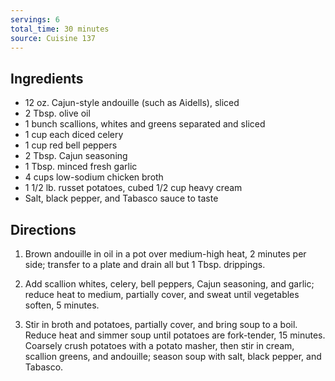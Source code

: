 ```yaml
---
servings: 6
total_time: 30 minutes
source: Cuisine 137
---
```


## Ingredients

* 12 oz. Cajun-style andouille (such as Aidells), sliced
* 2 Tbsp. olive oil
* 1 bunch scallions, whites and greens separated and sliced
* 1 cup each diced celery 
* 1 cup red bell peppers
* 2 Tbsp. Cajun seasoning
* 1 Tbsp. minced fresh garlic
* 4 cups low-sodium chicken broth 
* 1 1/2 lb. russet potatoes, cubed 1/2 cup heavy cream
* Salt, black pepper, and Tabasco sauce to taste

## Directions

1. Brown andouille in oil in a pot over medium-high heat, 2 minutes per side; transfer to a plate and drain all but 1 Tbsp. drippings.

2. Add scallion whites, celery, bell peppers, Cajun seasoning, and garlic; reduce heat to medium, partially cover, and sweat until vegetables soften, 5 minutes.

3. Stir in broth and potatoes, partially cover, and bring soup to a boil. Reduce heat and simmer soup until potatoes are fork-tender, 15 minutes. Coarsely crush potatoes with a potato masher, then stir in cream, scallion greens, and andouille; season soup with salt, black pepper, and Tabasco.
